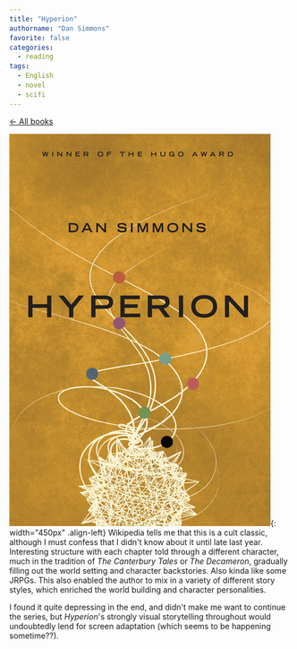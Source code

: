 ```yaml
---
title: "Hyperion"
authorname: "Dan Simmons"
favorite: false
categories:
  - reading
tags:
  - English
  - novel
  - scifi
---
```

<span style="color:gray">[← All books](https://www.kaito.co/reading/)</span>  

![image-left](/images/reading/hyperion.jpeg){: width="450px" .align-left} 
Wikipedia tells me that this is a cult classic, although I must confess that I didn't know about it until late last year. Interesting structure with each chapter told through a different character, much in the tradition of *The Canterbury Tales* or *The Decameron*, gradually filling out the world setting and character backstories. Also kinda like some JRPGs. This also enabled the author to mix in a variety of different story styles, which enriched the world building and character personalities.  

I found it quite depressing in the end, and didn't make me want to continue the series, but *Hyperion*'s strongly visual storytelling throughout would undoubtedly lend for screen adaptation (which seems to be happening sometime??). 